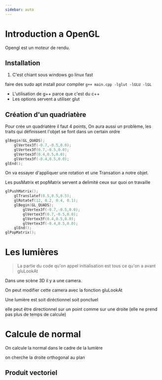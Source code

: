 ```yaml
---
sidebar: auto
---
```


# Introduction a OpenGL

Opengl est un moteur de rendu.

## Installation

1. C'est chiant sous windows go linux fast

faire des sudo apt install
pour compiler `g++ main.cpp -lglut -lGLU -lGL`

- L'utilisation de g++ parce que c'est du c++
- Les options servent a utiliser glut

## Création d'un quadriatère

Pour crée un quadriatère il faut 4 points, On aura aussi un problème, les traits qui définissent l'objet se font dans un certain ordre

```C
glBegin(GL_QUADS);
    glVertex3f(-0.7,-0.5,0.0);
    glVertex3f(0.7,-0.5,0.0);
    glVertex3f(0.4,0.5,0.0);
    glVertex3f(-0.4,0.5,0.0);
glEnd();
```

On va essayer d'appliquer une rotation et une Transation a notre objet.

Les pusMatrix et popMatrix servent a delimité ceux sur quoi on travaille

```C
glPushMatrix();
    glTranslatef(0.5,0.5,0.5);
    glRotatef(12, 0.2, 0.4, 0.1);
    glBegin(GL_QUADS);
        glVertex3f(-0.7,-0.5,0.0);
        glVertex3f(0.7,-0.5,0.0);
        glVertex3f(0.4,0.5,0.0);
        glVertex3f(-0.4,0.5,0.0);
    glEnd();
glPopMatrix();
```

# Les lumières

> La partie du code qu'on appel initialisation est tous ce qu'on a avant gluLookAt

Dans une scène 3D il y a une camera.

On peut modifier cette camera avec la fonction gluLookAt

Une lumière est soit diréctionnel soit ponctuel

elle peut être directionnel sur un point comme sur une droite (elle ne prend pas plus de temps de calcule)

# Calcule de normal

On calcule la normal dans le cadre de la lumière

on cherche la droite orthogonal au plan

## Produit vectoriel
